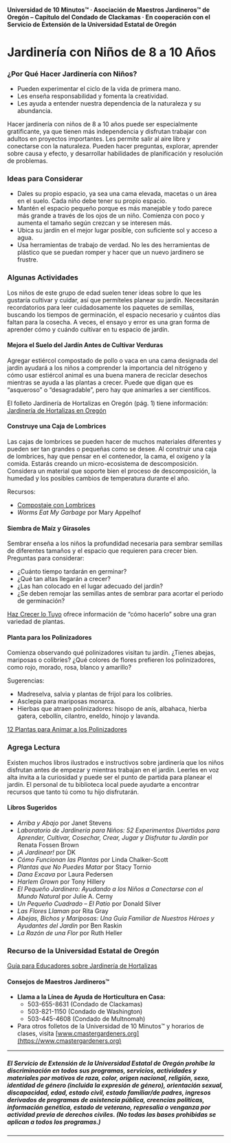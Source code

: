 #### Universidad de 10 Minutos™ · Asociación de Maestros Jardineros™ de Oregón – Capítulo del Condado de Clackamas · En cooperación con el Servicio de Extensión de la Universidad Estatal de Oregón

# Jardinería con Niños de 8 a 10 Años

### ¿Por Qué Hacer Jardinería con Niños?

- Pueden experimentar el ciclo de la vida de primera mano.
- Les enseña responsabilidad y fomenta la creatividad.
- Les ayuda a entender nuestra dependencia de la naturaleza y su abundancia.

Hacer jardinería con niños de 8 a 10 años puede ser especialmente gratificante, ya que tienen más independencia y disfrutan trabajar con adultos en proyectos importantes. Les permite salir al aire libre y conectarse con la naturaleza. Pueden hacer preguntas, explorar, aprender sobre causa y efecto, y desarrollar habilidades de planificación y resolución de problemas.

### Ideas para Considerar

- Dales su propio espacio, ya sea una cama elevada, macetas o un área en el suelo. Cada niño debe tener su propio espacio.
- Mantén el espacio pequeño porque es más manejable y todo parece más grande a través de los ojos de un niño. Comienza con poco y aumenta el tamaño según crezcan y se interesen más.
- Ubica su jardín en el mejor lugar posible, con suficiente sol y acceso a agua.
- Usa herramientas de trabajo de verdad. No les des herramientas de plástico que se puedan romper y hacer que un nuevo jardinero se frustre.

### Algunas Actividades

Los niños de este grupo de edad suelen tener ideas sobre lo que les gustaría cultivar y cuidar, así que permíteles planear su jardín. Necesitarán recordatorios para leer cuidadosamente los paquetes de semillas, buscando los tiempos de germinación, el espacio necesario y cuántos días faltan para la cosecha. A veces, el ensayo y error es una gran forma de aprender cómo y cuándo cultivar en tu espacio de jardín.

#### Mejora el Suelo del Jardín Antes de Cultivar Verduras

Agregar estiércol compostado de pollo o vaca en una cama designada del jardín ayudará a los niños a comprender la importancia del nitrógeno y cómo usar estiércol animal es una buena manera de reciclar desechos mientras se ayuda a las plantas a crecer. Puede que digan que es “asqueroso” o “desagradable”, pero hay que animarles a ser científicos.

El folleto Jardinería de Hortalizas en Oregón (pág. 1) tiene información:  
[Jardinería de Hortalizas en Oregón](http://catalog.extension.oregonstate.edu/sites/catalog/files/project/pdf/ec871.pdf)

#### Construye una Caja de Lombrices

Las cajas de lombrices se pueden hacer de muchos materiales diferentes y pueden ser tan grandes o pequeñas como se desee. Al construir una caja de lombrices, hay que pensar en el contenedor, la cama, el oxígeno y la comida. Estarás creando un micro-ecosistema de descomposición. Considera un material que soporte bien el proceso de descomposición, la humedad y los posibles cambios de temperatura durante el año.

Recursos:

- [Compostaje con Lombrices](https://catalog.extension.oregonstate.edu/em9034)
- *Worms Eat My Garbage* por Mary Appelhof

#### Siembra de Maíz y Girasoles

Sembrar enseña a los niños la profundidad necesaria para sembrar semillas de diferentes tamaños y el espacio que requieren para crecer bien. Preguntas para considerar:

- ¿Cuánto tiempo tardarán en germinar?
- ¿Qué tan altas llegarán a crecer?
- ¿Las han colocado en el lugar adecuado del jardín?
- ¿Se deben remojar las semillas antes de sembrar para acortar el periodo de germinación?

[Haz Crecer lo Tuyo](https://catalog.extension.oregonstate.edu/em9027) ofrece información de “cómo hacerlo” sobre una gran variedad de plantas.

#### Planta para los Polinizadores

Comienza observando qué polinizadores visitan tu jardín. ¿Tienes abejas, mariposas o colibríes? ¿Qué colores de flores prefieren los polinizadores, como rojo, morado, rosa, blanco y amarillo?

Sugerencias:

- Madreselva, salvia y plantas de frijol para los colibríes.
- Asclepia para mariposas monarca.
- Hierbas que atraen polinizadores: hisopo de anís, albahaca, hierba gatera, cebollín, cilantro, eneldo, hinojo y lavanda.

[12 Plantas para Animar a los Polinizadores](https://extension.oregonstate.edu/news/12-plants-entice-pollinators-your-garden)

### Agrega Lectura

Existen muchos libros ilustrados e instructivos sobre jardinería que los niños disfrutan antes de empezar y mientras trabajan en el jardín. Leerles en voz alta invita a la curiosidad y puede ser el punto de partida para planear el jardín. El personal de tu biblioteca local puede ayudarte a encontrar recursos que tanto tú como tu hijo disfrutarán.

#### Libros Sugeridos

- *Arriba y Abajo* por Janet Stevens
- *Laboratorio de Jardinería para Niños: 52 Experimentos Divertidos para Aprender, Cultivar, Cosechar, Crear, Jugar y Disfrutar tu Jardín* por Renata Fossen Brown
- *¡A Jardinear!* por DK
- *Cómo Funcionan las Plantas* por Linda Chalker-Scott
- *Plantas que No Puedes Matar* por Stacy Tornio
- *Dana Excava* por Laura Pedersen
- *Harlem Grown* por Tony Hillery
- *El Pequeño Jardinero: Ayudando a los Niños a Conectarse con el Mundo Natural* por Julie A. Cerny
- *Un Pequeño Cuadrado – El Patio* por Donald Silver
- *Las Flores Llaman* por Rita Gray
- *Abejas, Bichos y Mariposas: Una Guía Familiar de Nuestros Héroes y Ayudantes del Jardín* por Ben Raskin
- *La Razón de una Flor* por Ruth Heller

### Recurso de la Universidad Estatal de Oregón

[Guía para Educadores sobre Jardinería de Hortalizas](https://catalog.extension.oregonstate.edu/em9032)

#### Consejos de Maestros Jardineros™

- **Llama a la Línea de Ayuda de Horticultura en Casa:**
  - 503-655-8631 (Condado de Clackamas)
  - 503-821-1150 (Condado de Washington)
  - 503-445-4608 (Condado de Multnomah)
- Para otros folletos de la Universidad de 10 Minutos™ y horarios de clases, visita [www.cmastergardeners.org](https://www.cmastergardeners.org)

---

##### El Servicio de Extensión de la Universidad Estatal de Oregón prohíbe la discriminación en todos sus programas, servicios, actividades y materiales por motivos de raza, color, origen nacional, religión, sexo, identidad de género (incluida la expresión de género), orientación sexual, discapacidad, edad, estado civil, estado familiar/de padres, ingresos derivados de programas de asistencia pública, creencias políticas, información genética, estado de veterano, represalia o venganza por actividad previa de derechos civiles. (No todas las bases prohibidas se aplican a todos los programas.)
---